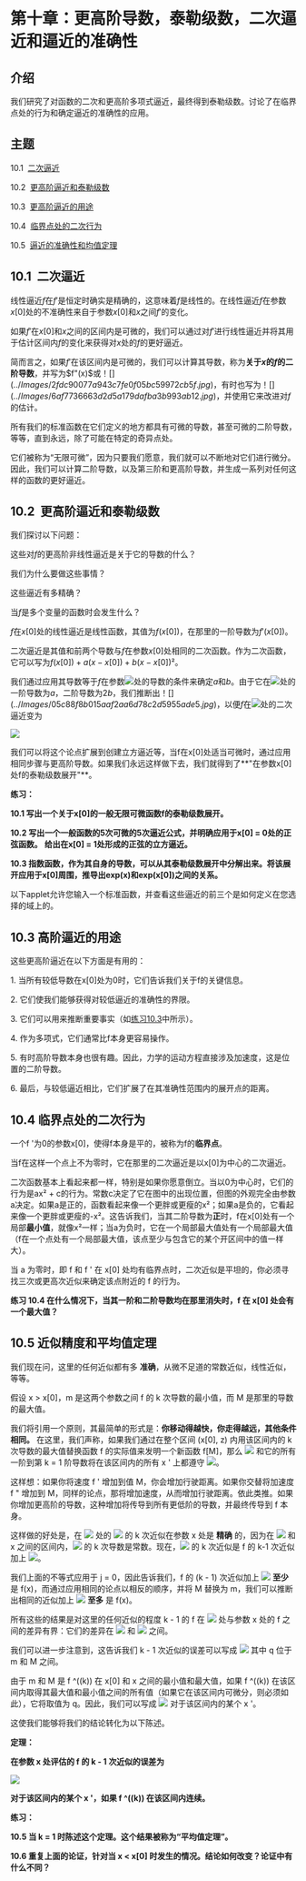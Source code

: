 # 第十章：更高阶导数，泰勒级数，二次逼近和逼近的准确性

## 介绍

我们研究了对函数的二次和更高阶多项式逼近，最终得到泰勒级数。讨论了在临界点处的行为和确定逼近的准确性的应用。

## 主题

10.1  [二次逼近](section01.html)

10.2  [更高阶逼近和泰勒级数](section02.html)

10.3  [更高阶逼近的用途](section03.html)

10.4  [临界点处的二次行为](section04.html)

10.5  [逼近的准确性和均值定理](section05.html)

## 10.1  二次逼近

线性逼近$f$在$f'$是恒定时确实是精确的，这意味着$f$是线性的。在线性逼近$f$在参数$x[0]$处的不准确性来自于参数$x[0]$和$x$之间$f'$的变化。

如果$f'$在$x[0]$和$x$之间的区间内是可微的，我们可以通过对$f'$进行线性逼近并将其用于估计区间内$f$的变化来获得对$x$处的$f$的更好逼近。

简而言之，如果$f'$在该区间内是可微的，我们可以计算其导数，称为**关于$x$的$f$的二阶导数**，并写为$f"(x)$或$！[](../Images/2fdc90077a943c7fe0f05bc59972cb5f.jpg)$，有时也写为$！[](../Images/6af7736663d2d5a179dafba3b993ab12.jpg)$，并使用它来改进对$f$的估计。

所有我们的标准函数在它们定义的地方都具有可微的导数，甚至可微的二阶导数，等等，直到永远，除了可能在特定的奇异点处。

它们被称为“无限可微”，因为只要我们愿意，我们就可以不断地对它们进行微分。因此，我们可以计算二阶导数，以及第三阶和更高阶导数，并生成一系列对任何这样的函数的更好逼近。

## 10.2  更高阶逼近和泰勒级数

我们探讨以下问题：

这些对$f$的更高阶非线性逼近是关于它的导数的什么？

我们为什么要做这些事情？

这些逼近有多精确？

当$f$是多个变量的函数时会发生什么？

$f$在$x[0]$处的线性逼近是线性函数，其值为$f(x[0])$，在那里的一阶导数为$f'(x[0])$。

二次逼近是其值和前两个导数与$f$在参数$x[0]$处相同的二次函数。作为二次函数，它可以写为$f(x[0]) + a(x - x[0]) + b(x - x[0])²$。

我们通过应用其导数等于$f$在参数![](../Images/5111793d93d84dd6a0bae79900e76721.jpg)处的导数的条件来确定$a$和$b$。由于它在![](../Images/5111793d93d84dd6a0bae79900e76721.jpg)处的一阶导数为$a$，二阶导数为$2b$，我们推断出$！[](../Images/05c88f8b015aaf2aa6d78c2d5955ade5.jpg)$，以便$f$在![](../Images/5111793d93d84dd6a0bae79900e76721.jpg)处的二次逼近变为

**![](../Images/fa8531436f69d5c398c43d030225c117.jpg)**

我们可以将这个论点扩展到创建立方逼近等，当f在x[0]处适当可微时，通过应用相同步骤与更高阶导数。如果我们永远这样做下去，我们就得到了**"在参数x[0]处f的泰勒级数展开"**。

**练习：**

**10.1 写出一个关于x[0]的一般无限可微函数f的泰勒级数展开。**

**10.2 写出一个一般函数的5次可微的5次逼近公式，并明确应用于x[0] = 0处的正弦函数。** **给出在x[0] = 1处形成的正弦的立方逼近。**

**10.3 指数函数，作为其自身的导数，可以从其泰勒级数展开中分解出来。将该展开应用于x[0]周围，推导出exp(x)和exp(x[0])之间的关系。**

以下applet允许您输入一个标准函数，并查看这些逼近的前三个是如何定义在您选择的域上的。

<applet code="FunctionApproximations" codebase="../applets/" archive="functionApproximations.jar,mk_lib.jar,parser_math.jar,jcbwt363.jar" width="760" height="450"></applet>

## 10.3 高阶逼近的用途

这些更高阶逼近在以下方面是有用的：

1\. 当所有较低导数在x[0]处为0时，它们告诉我们关于f的关键信息。

2\. 它们使我们能够获得对较低逼近的准确性的界限。

3\. 它们可以用来推断重要事实（如[练习10.3](section02.html#Exercise_10_3)中所示）。

4\. 作为多项式，它们通常比f本身更容易操作。

5\. 有时高阶导数本身也很有趣。因此，力学的运动方程直接涉及加速度，这是位置的二阶导数。

6\. 最后，与较低逼近相比，它们扩展了在其准确性范围内的展开点的距离。

## 10.4 临界点处的二次行为

一个f '为0的参数x[0]，使得f本身是平的，被称为f的**临界点**。

当f在这样一个点上不为零时，它在那里的二次逼近是以x[0]为中心的二次逼近。

二次函数基本上看起来都一样，特别是如果你愿意倒立。当以0为中心时，它们的行为是ax² + c的行为。常数c决定了它在图中的出现位置，但图的外观完全由参数a决定。如果a是正的，函数看起来像一个更胖或更瘦的x²；如果a是负的，它看起来像一个更胖或更瘦的-x²。这告诉我们，当其二阶导数为**正**时，f在x[0]处有一个局部**最小值**，就像x²一样；当a为负时，它在一个局部最大值处有一个局部最大值（f在一个点处有一个局部最大值，该点至少与包含它的某个开区间中的值一样大）。

当 a 为零时，即 f 和 f ' 在 x[0] 处均有临界点时，二次近似是平坦的，你必须寻找三次或更高次近似来确定该点附近的 f 的行为。

**练习 10.4 在什么情况下，当其一阶和二阶导数均在那里消失时，f 在 x[0] 处会有一个最大值？**

## 10.5 近似精度和平均值定理

我们现在问，这里的任何近似都有多 **准确**，从微不足道的常数近似，线性近似，等等。

假设 x > x[0]，m 是这两个参数之间 f 的 k 次导数的最小值，而 M 是那里的导数的最大值。

我们将引用一个原则，其最简单的形式是：**你移动得越快，你走得越远，其他条件相同。** 在这里，我们声称，如果我们通过在整个区间 (x[0], z) 内用该区间内的 k 次导数的最大值替换函数 f 的实际值来发明一个新函数 f[M]，那么 ![](../Images/2180793d65fcd1bae663b0969a31aa98.jpg) 和它的所有一阶到第 k = 1 阶导数将在该区间内的所有 x ' 上都遵守 ![](../Images/d4c85508299d5da4a7194cbc48c56b4d.jpg)。

这样想：如果你将速度 f ' 增加到值 M，你会增加行驶距离。如果你交替将加速度 f " 增加到 M，同样的论点，那将增加速度，从而增加行驶距离。依此类推。如果你增加更高阶的导数，这种增加将传导到所有更低阶的导数，并最终传导到 f 本身。

这样做的好处是，在 ![](../Images/5111793d93d84dd6a0bae79900e76721.jpg) 处的 ![](../Images/77bf3dc827defe2a51568f68b0b13938.jpg) 的 k 次近似在参数 x 处是 **精确** 的，因为在 ![](../Images/5111793d93d84dd6a0bae79900e76721.jpg) 和 x 之间的区间内，![](../Images/77bf3dc827defe2a51568f68b0b13938.jpg) 的 k 次导数是常数。现在，![](../Images/77bf3dc827defe2a51568f68b0b13938.jpg) 的 k 次近似是 f 的 k-1 次近似加上 ![](../Images/2e6de797bac5b674f487af78a72af953.jpg)。

我们上面的不等式应用于 j = 0，因此告诉我们，f 的 (k - 1) 次近似加上 ![](../Images/2e6de797bac5b674f487af78a72af953.jpg) **至少** 是 f(x)，而通过应用相同的论点以相反的顺序，并将 M 替换为 m，我们可以推断出相同的近似加上 ![](../Images/81d54586df518517f0a804b14e794cd3.jpg) **至多** 是 f(x)。

所有这些的结果是对这里的任何近似的程度 k - 1 的 f 在 ![](../Images/5111793d93d84dd6a0bae79900e76721.jpg) 处与参数 x 处的 f 之间的差异有界：它们的差异在 ![](../Images/81d54586df518517f0a804b14e794cd3.jpg) 和 ![](../Images/2e6de797bac5b674f487af78a72af953.jpg) 之间。

我们可以进一步注意到，这告诉我们 k - 1 次近似的误差可以写成 ![](../Images/e81a83de21728f72213d26a115546e52.jpg) 其中 q 位于 m 和 M 之间。

由于 m 和 M 是 f ^((k)) 在 x[0] 和 x 之间的最小值和最大值，如果 f ^((k)) 在该区间内取得其最大值和最小值之间的所有值（如果它在该区间内可微分，则必须如此），它将取值为 q。因此，我们可以写成 ![](../Images/20f56c61a4ad9ffa2fec0eef99961351.jpg) 对于该区间内的某个 x '。

这使我们能够将我们的结论转化为以下陈述。

**定理：**

**在参数 x 处评估的 f 的 k - 1 次近似的误差为**

**![](../Images/8015175530fe4645282ca6aea488e2a5.jpg)**

**对于该区间内的某个 x '，如果 f ^((k)) 在该区间内连续。**

**练习：**

**10.5 当 k = 1 时陈述这个定理。这个结果被称为“平均值定理”。**

**10.6 重复上面的论证，针对当 x < x[0] 时发生的情况。结论如何改变？论证中有什么不同？**
